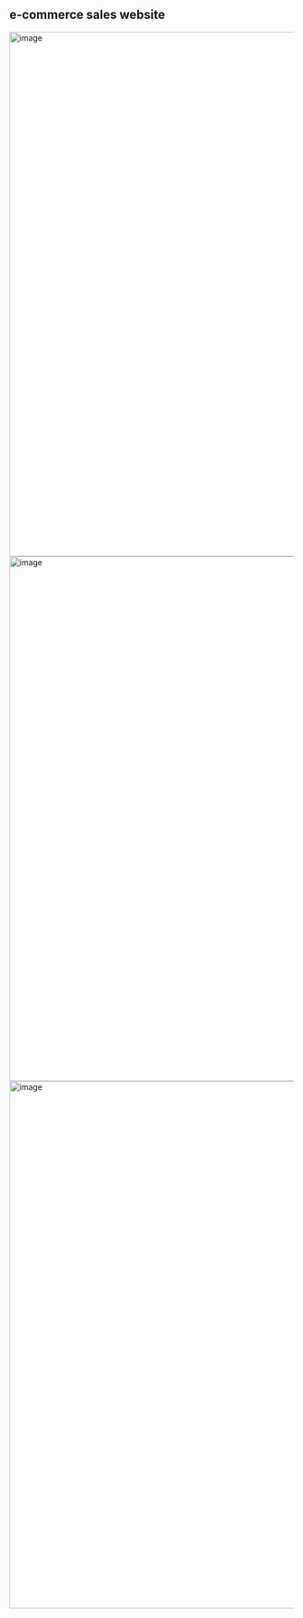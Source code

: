 ## e-commerce sales website

<img width="1920" height="928" alt="image" src="https://github.com/user-attachments/assets/5a1c8cbe-63b8-45ec-8891-48514b664e59" />
<img width="1920" height="928" alt="image" src="https://github.com/user-attachments/assets/92f58267-9e7a-4588-9952-b2ece3daeeae" />
<img width="1920" height="933" alt="image" src="https://github.com/user-attachments/assets/05cc683d-b00e-4cf4-a459-339d6f0102ef" />
